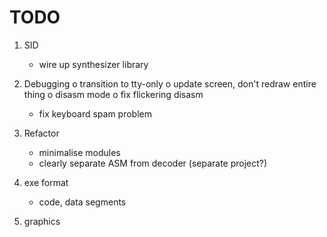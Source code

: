 # TODO

1. SID
   * wire up synthesizer library

2. Debugging
   o transition to tty-only
   o update screen, don't redraw entire thing
   o disasm mode
   o fix flickering disasm
   * fix keyboard spam problem

3. Refactor
   * minimalise modules
   * clearly separate ASM from decoder (separate project?)

4. exe format
   * code, data segments

5. graphics